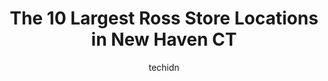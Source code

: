 ---
layout: ampstory
image: https://i0.wp.com/www.depkes.org/wp-content/uploads/2023/06/ross-0-in-new-haven-ct-1685967060.jpeg?resize=640,853
author: techidn
featured: false
description: Discover the impressive array of Ross options in New Haven CT, where you can find 10 of the largest Ross establishments in the area. From renowned classics to hidden gems, New Haven CT offer
title: The 10 Largest Ross Store Locations in New Haven CT
cover:
   title: The 10 Largest Ross Store Locations in New Haven CT
   subtitle: Rickpate
   background: https://www.depkes.org/wp-content/uploads/2023/06/ross-0-in-new-haven-ct-1685967060.jpeg

pages: 
 - layout: thirds
   top: <h1>#1 Ross Imaging Center</h1>
   bottom: "<p>The wait wasnt long (I arrived before my appointment) and the front waiting area was comfortable and spacious. The owner was really kind and helpful with everything. H</p>"
   background: https://www.depkes.org/wp-content/uploads/2023/06/ross-1-in-new-haven-ct-1685967061.jpeg
   backgroundblur: true
 - layout: thirds
   top: <h1>#2 Kebabians Rugs</h1>
   bottom: "<p>73 Elm St, New Haven, CT 06510, United States</p>"
   background: https://www.depkes.org/wp-content/uploads/2023/06/ross-2-in-new-haven-ct-1685967062.jpeg
   cta:
      link: https://www.depkes.org/blog/the-10-largest-ross-store-locations-in-new-haven-ct/
      text: The 10 Largest Ross Store Locations in New Haven CT
 - layout: thirds
   top: <h1>#3 J.Crew</h1>
   bottom: "<p>29 Broadway, New Haven, CT 06511, United States</p>"
   background: https://www.depkes.org/wp-content/uploads/2023/06/ross-3-in-new-haven-ct-1685967063.jpeg
   cta:
      link: https://www.depkes.org/blog/the-10-largest-ross-store-locations-in-new-haven-ct/
      text: The 10 Largest Ross Store Locations in New Haven CT
 - layout: thirds
   top: <h1>#4 Wilbur Cross High School</h1>
   bottom: "<p>181 Mitchell Dr, New Haven, CT 06511, United States</p>"
   background: https://images.unsplash.com/photo-1567095761054-7a02e69e5c43?ixlib=rb-4.0.3&ixid=MnwxMjA3fDB8MHxwaG90by1wYWdlfHx8fGVufDB8fHx8&auto=format&fit=crop&w=640&h=853&q=80
   cta:
      link: https://www.depkes.org/blog/the-10-largest-ross-store-locations-in-new-haven-ct/
      text: The 10 Largest Ross Store Locations in New Haven CT
 - layout: thirds
   top: <h1>#5 Ensons Menswear</h1>
   bottom: "<p>1050 Chapel St, New Haven, CT 06510, United States</p>"
   background: https://images.unsplash.com/photo-1561679660-d00ee1e0dc8e?ixlib=rb-4.0.3&ixid=MnwxMjA3fDB8MHxwaG90by1wYWdlfHx8fGVufDB8fHx8&auto=format&fit=crop&w=640&h=853&q=80
   cta:
      link: https://www.depkes.org/blog/the-10-largest-ross-store-locations-in-new-haven-ct/
      text: The 10 Largest Ross Store Locations in New Haven CT
 - layout: thirds
   top: <h1>#6 Raggs For Men and Women</h1>
   bottom: "<p>1020 Chapel St, New Haven, CT 06510, United States</p>"
   background: https://images.unsplash.com/photo-1524169358666-79f22534bc6e?ixlib=rb-4.0.3&ixid=MnwxMjA3fDB8MHxwaG90by1wYWdlfHx8fGVufDB8fHx8&auto=format&fit=crop&w=640&h=853&q=80
   cta:
      link: https://www.depkes.org/blog/the-10-largest-ross-store-locations-in-new-haven-ct/
      text: The 10 Largest Ross Store Locations in New Haven CT
 - layout: thirds
   top: <h1>#7 Betsy Ross Arts Magnet School</h1>
   bottom: "<p>150 Kimberly Ave, New Haven, CT 06519, United States</p>"
   background: https://images.unsplash.com/photo-1462556791646-c201b8241a94?ixlib=rb-4.0.3&ixid=MnwxMjA3fDB8MHxwaG90by1wYWdlfHx8fGVufDB8fHx8&auto=format&fit=crop&w=640&h=853&q=80
   cta:
      link: https://www.depkes.org/blog/the-10-largest-ross-store-locations-in-new-haven-ct/
      text: The 10 Largest Ross Store Locations in New Haven CT
 - layout: thirds
   middle: Continue reading...
   background: https://images.unsplash.com/photo-1518640467707-6811f4a6ab73?ixlib=rb-4.0.3&ixid=MnwxMjA3fDB8MHxwaG90by1wYWdlfHx8fGVufDB8fHx8&auto=format&fit=crop&w=640&h=853&q=80
   cta:
      link: https://www.depkes.org/blog/the-10-largest-ross-store-locations-in-new-haven-ct/
      text: The 10 Largest Ross Store Locations in New Haven CT
      
---